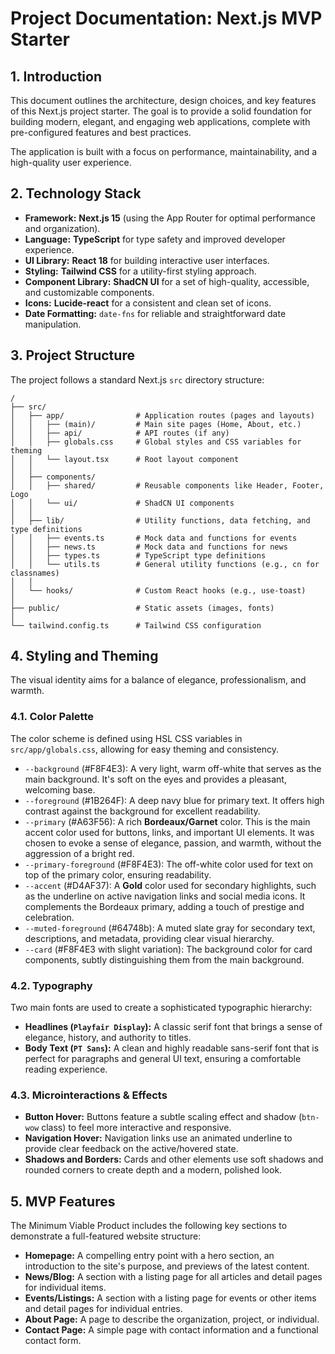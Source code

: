 
# Project Documentation: Next.js MVP Starter

## 1. Introduction

This document outlines the architecture, design choices, and key features of this Next.js project starter. The goal is to provide a solid foundation for building modern, elegant, and engaging web applications, complete with pre-configured features and best practices.

The application is built with a focus on performance, maintainability, and a high-quality user experience.

## 2. Technology Stack

- **Framework:** **Next.js 15** (using the App Router for optimal performance and organization).
- **Language:** **TypeScript** for type safety and improved developer experience.
- **UI Library:** **React 18** for building interactive user interfaces.
- **Styling:** **Tailwind CSS** for a utility-first styling approach.
- **Component Library:** **ShadCN UI** for a set of high-quality, accessible, and customizable components.
- **Icons:** **Lucide-react** for a consistent and clean set of icons.
- **Date Formatting:** `date-fns` for reliable and straightforward date manipulation.

## 3. Project Structure

The project follows a standard Next.js `src` directory structure:

```
/
├── src/
│   ├── app/                # Application routes (pages and layouts)
│   │   ├── (main)/         # Main site pages (Home, About, etc.)
│   │   ├── api/            # API routes (if any)
│   │   ├── globals.css     # Global styles and CSS variables for theming
│   │   └── layout.tsx      # Root layout component
│   │
│   ├── components/
│   │   ├── shared/         # Reusable components like Header, Footer, Logo
│   │   └── ui/             # ShadCN UI components
│   │
│   ├── lib/                # Utility functions, data fetching, and type definitions
│   │   ├── events.ts       # Mock data and functions for events
│   │   ├── news.ts         # Mock data and functions for news
│   │   ├── types.ts        # TypeScript type definitions
│   │   └── utils.ts        # General utility functions (e.g., cn for classnames)
│   │
│   └── hooks/              # Custom React hooks (e.g., use-toast)
│
├── public/                 # Static assets (images, fonts)
│
└── tailwind.config.ts      # Tailwind CSS configuration
```

## 4. Styling and Theming

The visual identity aims for a balance of elegance, professionalism, and warmth.

### 4.1. Color Palette

The color scheme is defined using HSL CSS variables in `src/app/globals.css`, allowing for easy theming and consistency.

-   `--background` (#F8F4E3): A very light, warm off-white that serves as the main background. It's soft on the eyes and provides a pleasant, welcoming base.
-   `--foreground` (#1B264F): A deep navy blue for primary text. It offers high contrast against the background for excellent readability.
-   `--primary` (#A63F56): A rich **Bordeaux/Garnet** color. This is the main accent color used for buttons, links, and important UI elements. It was chosen to evoke a sense of elegance, passion, and warmth, without the aggression of a bright red.
-   `--primary-foreground` (#F8F4E3): The off-white color used for text on top of the primary color, ensuring readability.
-   `--accent` (#D4AF37): A **Gold** color used for secondary highlights, such as the underline on active navigation links and social media icons. It complements the Bordeaux primary, adding a touch of prestige and celebration.
-   `--muted-foreground` (#64748b): A muted slate gray for secondary text, descriptions, and metadata, providing clear visual hierarchy.
-   `--card` (#F8F4E3 with slight variation): The background color for card components, subtly distinguishing them from the main background.

### 4.2. Typography

Two main fonts are used to create a sophisticated typographic hierarchy:

-   **Headlines (`Playfair Display`):** A classic serif font that brings a sense of elegance, history, and authority to titles.
-   **Body Text (`PT Sans`):** A clean and highly readable sans-serif font that is perfect for paragraphs and general UI text, ensuring a comfortable reading experience.

### 4.3. Microinteractions & Effects

-   **Button Hover:** Buttons feature a subtle scaling effect and shadow (`btn-wow` class) to feel more interactive and responsive.
-   **Navigation Hover:** Navigation links use an animated underline to provide clear feedback on the active/hovered state.
-   **Shadows and Borders:** Cards and other elements use soft shadows and rounded corners to create depth and a modern, polished look.

## 5. MVP Features

The Minimum Viable Product includes the following key sections to demonstrate a full-featured website structure:

-   **Homepage:** A compelling entry point with a hero section, an introduction to the site's purpose, and previews of the latest content.
-   **News/Blog:** A section with a listing page for all articles and detail pages for individual items.
-   **Events/Listings:** A section with a listing page for events or other items and detail pages for individual entries.
-   **About Page:** A page to describe the organization, project, or individual.
-   **Contact Page:** A simple page with contact information and a functional contact form.

